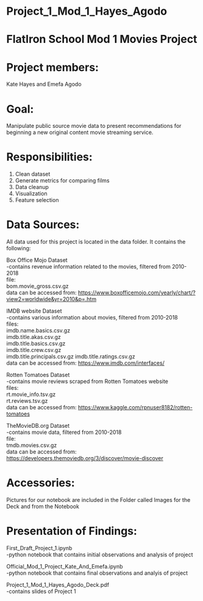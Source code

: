 # Project_1_Mod_1_Hayes_Agodo


# FlatIron School Mod 1 Movies Project

# Project members:
Kate Hayes and Emefa Agodo

# Goal:
Manipulate public source movie data to present recommendations for beginning a new original content movie streaming service.

# Responsibilities:
1. Clean dataset  
2. Generate metrics for comparing films  
3. Data cleanup
4. Visualization  
5. Feature selection


# Data Sources:
All data used for this project is located in the data folder. It contains the following: 

Box Office Mojo Dataset  
-contains revenue information related to the movies, filtered from 2010-2018  
file:  
bom.movie_gross.csv.gz  
data can be accessed from: https://www.boxofficemojo.com/yearly/chart/?view2=worldwide&yr=2010&p=.htm  

IMDB website Dataset  
-contains various information about movies, filtered from 2010-2018  
files:  
imdb.name.basics.csv.gz  
imdb.title.akas.csv.gz  
imdb.title.basics.csv.gz  
imdb.title.crew.csv.gz  
imdb.title.principals.csv.gz
imdb.title.ratings.csv.gz  
data can be accessed from: https://www.imdb.com/interfaces/  

Rotten Tomatoes Dataset  
-contains movie reviews scraped from Rotten Tomatoes website  
files:  
rt.movie_info.tsv.gz  
rt.reviews.tsv.gz   
data can be accessed from: https://www.kaggle.com/rpnuser8182/rotten-tomatoes

TheMovieDB.org Dataset  
-contains movie data, filtered from 2010-2018  
file:  
tmdb.movies.csv.gz  
data can be accessed from: https://developers.themoviedb.org/3/discover/movie-discover  

# Accessories:  
Pictures for our notebook are included in the Folder called Images for the Deck and from the Notebook  

# Presentation of Findings:  
First_Draft_Project_1.ipynb  
-python notebook that contains initial observations and analysis of project

Official_Mod_1_Project_Kate_And_Emefa.ipynb  
-python notebook that contains final observations and analyis of project

Project_1_Mod_1_Hayes_Agodo_Deck.pdf  
-contains slides of Project 1

